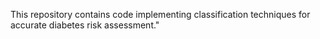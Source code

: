 This repository contains code implementing classification techniques for accurate diabetes risk assessment."
